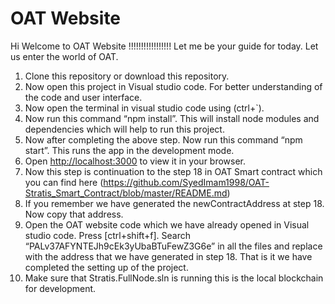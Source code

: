 # OAT Website

Hi Welcome to OAT Website !!!!!!!!!!!!!!!!! Let me be your guide for today. Let us enter the world of OAT.


1. Clone this repository or download this repository.
2. Now open this project in Visual studio code. For better understanding of the code and user interface.
3. Now open the terminal in visual studio code using (ctrl+`).
4. Now run this command “npm install”. This will install node modules and dependencies which will help to run this project.
5. Now after completing the above step. Now run this command “npm start”. This  runs the app in the development mode.
6. Open [http://localhost:3000](http://localhost:3000) to view it in your browser.
7. Now this step is continuation to the step 18 in OAT Smart contract which you can find here (https://github.com/SyedImam1998/OAT-Stratis_Smart_Contract/blob/master/README.md)
8. If you remember we have generated the newContractAddress at step 18. Now copy that address.
9. Open the OAT website code which we have already opened in Visual studio code. Press [ctrl+shift+f]. Search “PALv37AFYNTEJh9cEk3yUbaBTuFewZ3G6e” in all the files and replace 
with the address that we have generated in step 18. That is it we have completed the setting up of the project.
10. Make sure that Stratis.FullNode.sln is running this is the local blockchain for development.
